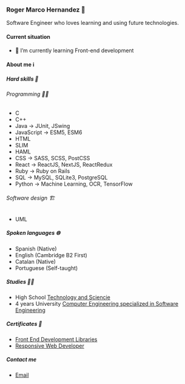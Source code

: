 ### Roger Marco Hernandez 🌟

Software Engineer who loves learning and using future technologies.

#### Current situation

- 🌱 I’m currently learning Front-end development

#### About me ℹ️

##### Hard skills 💫

###### Programming 🧑‍💻

- C
- C++
- Java -> JUnit, JSwing
- JavaScript -> ESM5, ESM6
- HTML
- SLIM
- HAML
- CSS -> SASS, SCSS, PostCSS
- React -> ReactJS, NextJS, ReactRedux
- Ruby -> Ruby on Rails
- SQL -> MySQL, SQLite3, PostgreSQL
- Python -> Machine Learning, OCR, TensorFlow

###### Software design 🏗️

- UML

##### Spoken languages 🌐
- Spanish (Native)
- English (Cambridge B2 First)
- Catalan (Native)
- Portuguese (Self-taught)

##### Studies 🧑‍🎓

- High School [Technology and Sciencie](https://www.valldemia.maristes.cat/)
- 4 years University [Computer Engineering specialized in Software Engineering](https://www.fib.upc.edu/es)

##### Certificates 📜

- [Front End Development Libraries](https://www.freecodecamp.org/certification/RogerMarcoHernandez/front-end-development-libraries)
- [Responsive Web Developer](https://devchallenges.io/certificates/Kv8MXinRASpZQYJYnkmk)
##### Contact me

- [Email](bluntun@gmail.com)
